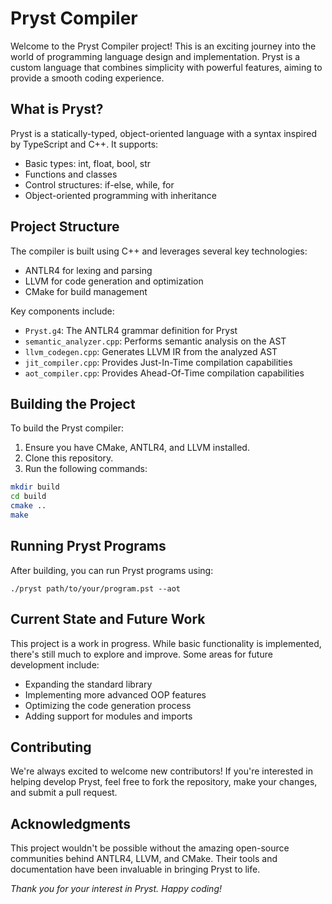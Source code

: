 # Pryst Compiler

Welcome to the Pryst Compiler project! This is an exciting journey into the world of programming language design and implementation. Pryst is a custom language that combines simplicity with powerful features, aiming to provide a smooth coding experience.

## What is Pryst?

Pryst is a statically-typed, object-oriented language with a syntax inspired by TypeScript and C++. It supports:

- Basic types: int, float, bool, str
- Functions and classes
- Control structures: if-else, while, for
- Object-oriented programming with inheritance

## Project Structure

The compiler is built using C++ and leverages several key technologies:

- ANTLR4 for lexing and parsing
- LLVM for code generation and optimization
- CMake for build management

Key components include:

- `Pryst.g4`: The ANTLR4 grammar definition for Pryst
- `semantic_analyzer.cpp`: Performs semantic analysis on the AST
- `llvm_codegen.cpp`: Generates LLVM IR from the analyzed AST
- `jit_compiler.cpp`: Provides Just-In-Time compilation capabilities
- `aot_compiler.cpp`: Provides Ahead-Of-Time compilation capabilities

## Building the Project

To build the Pryst compiler:

1. Ensure you have CMake, ANTLR4, and LLVM installed.
2. Clone this repository.
3. Run the following commands:

```bash
mkdir build
cd build
cmake ..
make
```

## Running Pryst Programs

After building, you can run Pryst programs using:

`./pryst path/to/your/program.pst --aot`

## Current State and Future Work
This project is a work in progress. While basic functionality is implemented, there's still much to explore and improve. Some areas for future development include:

- Expanding the standard library
- Implementing more advanced OOP features
- Optimizing the code generation process
- Adding support for modules and imports

## Contributing
We're always excited to welcome new contributors! If you're interested in helping develop Pryst, feel free to fork the repository, make your changes, and submit a pull request.

## Acknowledgments
This project wouldn't be possible without the amazing open-source communities behind ANTLR4, LLVM, and CMake. Their tools and documentation have been invaluable in bringing Pryst to life.

_Thank you for your interest in Pryst. Happy coding!_

